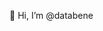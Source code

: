 👋 Hi, I’m @databene

<!---
databene/databene is a ✨ special ✨ repository because its `README.md` (this file) appears on your GitHub profile.
You can click the Preview link to take a look at your changes.
--->
